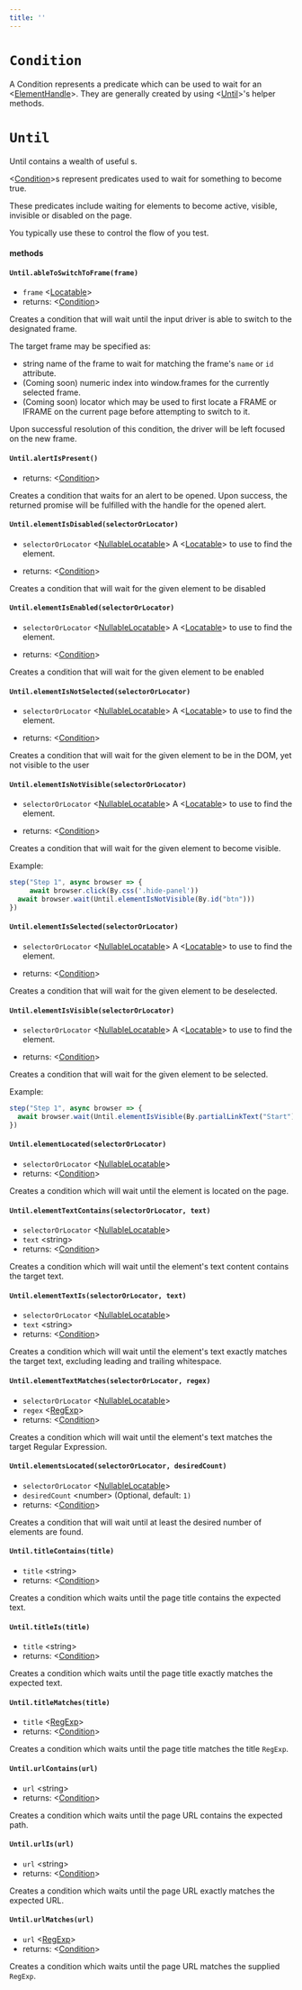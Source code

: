 ```yaml
---
title: ''
---
```

# `Condition`

A Condition represents a predicate which can be used to wait for an <[ElementHandle]>. They are generally created by using <[Until]>'s helper methods.

# `Until`

Until contains a wealth of useful <Condition>s.

<[Condition]>s represent predicates used to wait for something to become true.

These predicates include waiting for elements to become active, visible, invisible or disabled on the page.

You typically use these to control the flow of you test.


#### methods
#### `Until.ableToSwitchToFrame(frame)`
* `frame` &lt;[Locatable]&gt;   
* returns: &lt;[Condition]&gt; 

Creates a condition that will wait until the input driver is able to switch to the designated frame.

The target frame may be specified as:
- string name of the frame to wait for matching the frame's `name` or `id` attribute.
- (Coming soon) numeric index into window.frames for the currently selected frame.
- (Coming soon) locator which may be used to first locate a FRAME or IFRAME on the current page before attempting to switch to it.

Upon successful resolution of this condition, the driver will be left focused on the new frame.

#### `Until.alertIsPresent()`
* returns: &lt;[Condition]&gt; 

Creates a condition that waits for an alert to be opened. Upon success,
the returned promise will be fulfilled with the handle for the opened alert.

#### `Until.elementIsDisabled(selectorOrLocator)`
* `selectorOrLocator` &lt;[NullableLocatable]&gt;   A <[Locatable]> to use to find the element.

* returns: &lt;[Condition]&gt; 

Creates a condition that will wait for the given element to be disabled

#### `Until.elementIsEnabled(selectorOrLocator)`
* `selectorOrLocator` &lt;[NullableLocatable]&gt;   A <[Locatable]> to use to find the element.

* returns: &lt;[Condition]&gt; 

Creates a condition that will wait for the given element to be enabled

#### `Until.elementIsNotSelected(selectorOrLocator)`
* `selectorOrLocator` &lt;[NullableLocatable]&gt;   A <[Locatable]> to use to find the element.

* returns: &lt;[Condition]&gt; 

Creates a condition that will wait for the given element to be in the DOM, yet not visible to the user

#### `Until.elementIsNotVisible(selectorOrLocator)`
* `selectorOrLocator` &lt;[NullableLocatable]&gt;   A <[Locatable]> to use to find the element.

* returns: &lt;[Condition]&gt; 

Creates a condition that will wait for the given element to become visible.

Example:
```typescript
step("Step 1", async browser => {
	 await browser.click(By.css('.hide-panel'))
  await browser.wait(Until.elementIsNotVisible(By.id("btn")))
})
```

#### `Until.elementIsSelected(selectorOrLocator)`
* `selectorOrLocator` &lt;[NullableLocatable]&gt;   A <[Locatable]> to use to find the element.

* returns: &lt;[Condition]&gt; 

Creates a condition that will wait for the given element to be deselected.

#### `Until.elementIsVisible(selectorOrLocator)`
* `selectorOrLocator` &lt;[NullableLocatable]&gt;   A <[Locatable]> to use to find the element.

* returns: &lt;[Condition]&gt; 

Creates a condition that will wait for the given element to be selected.

Example:
```typescript
step("Step 1", async browser => {
  await browser.wait(Until.elementIsVisible(By.partialLinkText("Start")))
})
```

#### `Until.elementLocated(selectorOrLocator)`
* `selectorOrLocator` &lt;[NullableLocatable]&gt;   
* returns: &lt;[Condition]&gt; 

Creates a condition which will wait until the element is located on the page.

#### `Until.elementTextContains(selectorOrLocator, text)`
* `selectorOrLocator` &lt;[NullableLocatable]&gt;   
* `text` &lt;string&gt;   
* returns: &lt;[Condition]&gt; 

Creates a condition which will wait until the element's text content contains the target text.

#### `Until.elementTextIs(selectorOrLocator, text)`
* `selectorOrLocator` &lt;[NullableLocatable]&gt;   
* `text` &lt;string&gt;   
* returns: &lt;[Condition]&gt; 

Creates a condition which will wait until the element's text exactly matches the target text, excluding leading and trailing whitespace.

#### `Until.elementTextMatches(selectorOrLocator, regex)`
* `selectorOrLocator` &lt;[NullableLocatable]&gt;   
* `regex` &lt;[RegExp]&gt;   
* returns: &lt;[Condition]&gt; 

Creates a condition which will wait until the element's text matches the target Regular Expression.

#### `Until.elementsLocated(selectorOrLocator, desiredCount)`
* `selectorOrLocator` &lt;[NullableLocatable]&gt;   
* `desiredCount` &lt;number&gt;  (Optional, default: `1)` 
* returns: &lt;[Condition]&gt; 

Creates a condition that will wait until at least the desired number of elements are found.

#### `Until.titleContains(title)`
* `title` &lt;string&gt;   
* returns: &lt;[Condition]&gt; 

Creates a condition which waits until the page title contains the expected text.

#### `Until.titleIs(title)`
* `title` &lt;string&gt;   
* returns: &lt;[Condition]&gt; 

Creates a condition which waits until the page title exactly matches the expected text.

#### `Until.titleMatches(title)`
* `title` &lt;[RegExp]&gt;   
* returns: &lt;[Condition]&gt; 

Creates a condition which waits until the page title matches the title `RegExp`.

#### `Until.urlContains(url)`
* `url` &lt;string&gt;   
* returns: &lt;[Condition]&gt; 

Creates a condition which waits until the page URL contains the expected path.

#### `Until.urlIs(url)`
* `url` &lt;string&gt;   
* returns: &lt;[Condition]&gt; 

Creates a condition which waits until the page URL exactly matches the expected URL.

#### `Until.urlMatches(url)`
* `url` &lt;[RegExp]&gt;   
* returns: &lt;[Condition]&gt; 

Creates a condition which waits until the page URL matches the supplied `RegExp`.


[ElementHandle]: ../../api/ElementHandle.md#elementhandle
[Until]: ../../api/Until.md#until
[Condition]: ../../api/Until.md#condition
[Locatable]: ../../api/Browser.md#locatable
[NullableLocatable]: ../../api/Browser.md#nullablelocatable
[RegExp]: https://developer.mozilla.org/en-US/docs/Web/JavaScript/Reference/Global_Objects/RegExp
